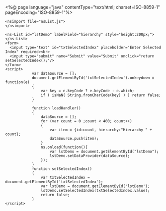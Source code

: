 <%@ page language="java" contentType="text/html; charset=ISO-8859-1"
    pageEncoding="ISO-8859-1"%>
<!DOCTYPE html PUBLIC "-//W3C//DTD HTML 4.01 Transitional//EN" "http://www.w3.org/TR/html4/loose.dtd">
<html>
<head>
<meta http-equiv="Content-Type" content="text/html; charset=ISO-8859-1">
<title>List Demo</title>
<script src="lib/com/org/util/nsImport.js"></script>

<style>
   label {
  display: block;
  padding: 5px 5px 5px;
  
  background-color: #2175bc;
  color: #fff;
  text-decoration: none;
  } 
  label:hover {
  border-left: 10px solid #1c64d1;
  border-right: 10px solid #5ba3e0;
  background-color: #2586d7;
  color: #fff;
  }
</style>

</head>
<body onload="loadHandler();" style="overflow:hidden;">

 	<nsimport file="nsList.js">
 	</nsimport>
	
	<ns-List id="lstDemo" labelField="hierarchy" style="height:200px;">
	</ns-List>
	<form>
	  <input type="text" id="txtSelectedIndex" placeholder="Enter Selected Index" required><br>
	  <input type="submit" name="Submit" value="Submit" onclick="return setSelectedIndex();"/>
	</form>
	<script>	
				var dataSource = [];
				document.getElementById('txtSelectedIndex').onkeydown = function(e) 
				{
				    var key = e.keyCode ? e.keyCode : e.which;
				    if ( isNaN( String.fromCharCode(key) ) ) return false;
				}
		
				function loadHandler()
				{
					dataSource = [];
					for (var count = 0 ;count < 400; count++)
					{
						var item = {id:count, hierarchy:"Hierarchy " + count};
						dataSource.push(item);
					}
					ns.onload(function(){
						var lstDemo = document.getElementById("lstDemo");
						lstDemo.setDataProvider(dataSource);
					});	
				}
				function setSelectedIndex()
				{
					var txtSelectedIndex = document.getElementById('txtSelectedIndex'); 
					var lstDemo = document.getElementById('lstDemo'); 
					lstDemo.setSelectedIndex(txtSelectedIndex.value);
					return false;
				}
	</script>
</body>
</html>
